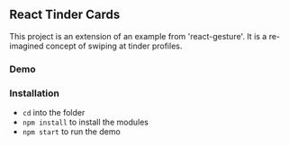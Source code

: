 
## React Tinder Cards

This project is an extension of an example from 'react-gesture'. It is a re-imagined concept of swiping at tinder profiles.

### Demo

### Installation

- ```cd``` into the folder
- ```npm install``` to install the modules
- ```npm start``` to run the demo

